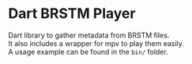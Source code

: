 # Dart BRSTM Player
Dart library to gather metadata from BRSTM files.\
It also includes a wrapper for mpv to play them easily.\
A usage example can be found in the `bin/` folder.
